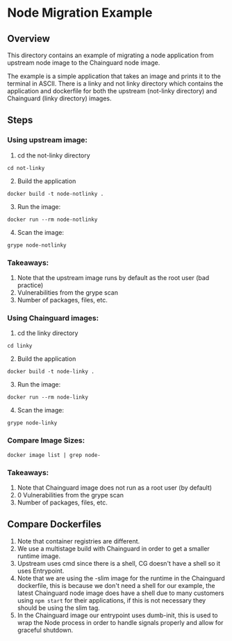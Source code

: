 # Node Migration Example

## Overview
This directory contains an example of migrating a node application from upstream node image to the Chainguard node image.

The example is a simple application that takes an image and prints it to the terminal in ASCII. There is a linky and not linky directory which contains the application and dockerfile for both the upstream (not-linky directory) and Chainguard (linky directory) images.

## Steps
### Using upstream image:
1. cd the not-linky directory
```
cd not-linky
```
2. Build the application

```
docker build -t node-notlinky .
```
3. Run the image:

```
docker run --rm node-notlinky
```
4. Scan the image:
```
grype node-notlinky
```

### Takeaways:
1. Note that the upstream image runs by default as the root user (bad practice)
2. Vulnerabilities from the grype scan
3. Number of packages, files, etc.

### Using Chainguard images:
1. cd the linky directory
```
cd linky
```
2. Build the application

```
docker build -t node-linky .
```
3. Run the image:

```
docker run --rm node-linky
```
4. Scan the image:
```
grype node-linky
```

### Compare Image Sizes:
```
docker image list | grep node-
```

### Takeaways:
1. Note that Chainguard image does not run as a root user (by default)
2. 0 Vulnerabilities from the grype scan
3. Number of packages, files, etc.

## Compare Dockerfiles
1. Note that container registries are different.
2. We use a multistage build with Chainguard in order to get a smaller runtime image.
3. Upstream uses cmd since there is a shell, CG doesn't have a shell so it uses Entrypoint.
4. Note that we are using the -slim image for the runtime in the Chainguard dockerfile, this is because we don't need a shell for our example, the latest Chainguard node image does have a shell due to many customers using `npm start` for their applications, if this is not necessary they should be using the slim tag.
5. In the Chainguard image our entrypoint uses dumb-init, this is used to wrap the Node process in order to handle signals properly and allow for graceful shutdown.